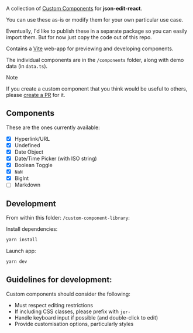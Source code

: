 A collection of [Custom Components](https://github.com/CarlosNZ/json-edit-react#custom-nodes) for **json-edit-react**. 

You can use these as-is or modify them for your own particular use case.

Eventually, I'd like to publish these in a separate package so you can easily import them. But for now just copy the code out of this repo.

Contains a [Vite](https://vite.dev/) web-app for previewing and developing components.

The individual components are in the `/components` folder, along with demo data (in `data.ts`).

> [!NOTE]
> If you create a custom component that you think would be useful to others, please [create a PR](https://github.com/CarlosNZ/json-edit-react/pulls) for it.

## Components

These are the ones currently available:

- [x] Hyperlink/URL
- [x] Undefined
- [x] Date Object
- [x] Date/Time Picker (with ISO string)
- [x] Boolean Toggle
- [x] `NaN`
- [x] BigInt
- [ ] Markdown

## Development

From within this folder: `/custom-component-library`:

Install dependencies:

```js
yarn install
```

Launch app:

```js
yarn dev
```

## Guidelines for development:

Custom components should consider the following:

- Must respect editing restrictions
- If including CSS classes, please prefix with `jer-`
- Handle keyboard input if possible (and double-click to edit)
- Provide customisation options, particularly styles

